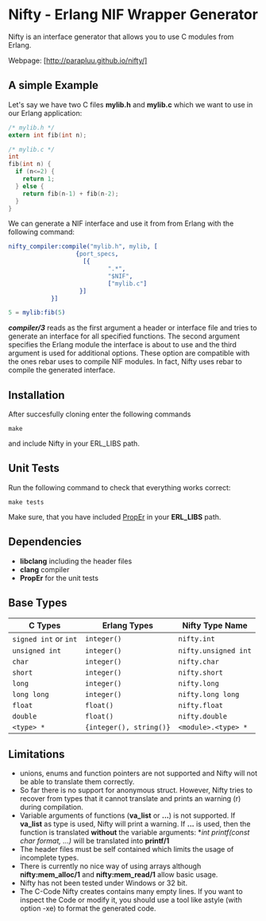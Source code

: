 # Nifty - Erlang NIF Wrapper Generator

Nifty is an interface generator that allows you to use C modules from Erlang.

Webpage: [http://parapluu.github.io/nifty/]

## A simple Example

Let's say we have two C files **mylib.h** and **mylib.c** which we want to use in our Erlang application:

```C
/* mylib.h */
extern int fib(int n);

/* mylib.c */
int
fib(int n) {
  if (n<=2) {
    return 1;
  } else {
    return fib(n-1) + fib(n-2);
  }
}

```

We can generate a NIF interface and use it from from Erlang with the following command:

```Erlang
nifty_compiler:compile("mylib.h", mylib, [
    			   {port_specs,
    			     [{
    						".*",
    						"$NIF",	
    						["mylib.c"]
    				}]
    		}]

5 = mylib:fib(5)
```

***compiler/3*** reads as the first argument a header or interface file and tries to generate an interface for all 
specified functions. The second argument specifies the Erlang module the interface is about to use and the third argument is used for additional options. These option are compatible with the ones rebar uses to compile NIF modules. 
In fact, Nifty uses rebar to compile the generated interface.

## Installation
After succesfully cloning enter the following commands

```
make
```

and include Nifty in your ERL_LIBS path.

## Unit Tests
Run the following command to check that everything works correct:

```
make tests
```

Make sure, that you have included <a href="http://proper.softlab.ntua.gr/">PropEr</a> in your **ERL_LIBS** path.

## Dependencies
+ **libclang** including the header files
+ **clang** compiler
+ **PropEr** for the unit tests

## Base Types

| C Types                                  | Erlang Types                 | Nifty Type Name
|------------------------------------------|------------------------------|---------------------------
| ```signed int``` or ```int```            | ```integer()```              | ```nifty.int```
| ```unsigned int```                       | ```integer()```              | ```nifty.unsigned int```
| ```char```                               | ```integer()```              | ```nifty.char```
| ```short```                              | ```integer()```              | ```nifty.short```
| ```long```                               | ```integer()```              | ```nifty.long```
| ```long long```                          | ```integer()```              | ```nifty.long long```
| ```float```                              | ```float()```                | ```nifty.float```
| ```double```                             | ```float()```                | ```nifty.double```
| ```<type> *```                           | ```{integer(), string()}```  | ```<module>.<type> *```

## Limitations
+ unions, enums and function pointers are not supported and Nifty will not be able to translate them correctly.
+ So far there is no support for anonymous struct. However, Nifty tries to recover from types that it cannot translate and prints an warning (r) during compilation. 
+ Variable arguments of functions (**va_list** or **...**) is not supported. If **va_list** as type is used, Nifty will print a warning. If **...** is used, then the function is translated **without** the variable arguments: **int printf(const char *format, ...)** will be translated into **printf/1**
+ The header files must be self contained which limits the usage of incomplete types. 
+ There is currently no nice way of using arrays although **nifty:mem_alloc/1** and **nifty:mem_read/1** allow basic usage.
+ Nifty has not been tested under Windows or 32 bit.
+ The C-Code Nifty creates contains many empty lines. If you want to inspect the Code or modify it, you should use a tool like astyle (with option -xe) to format the generated code. 

